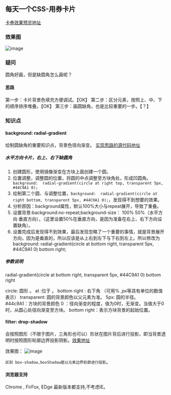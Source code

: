## 每天一个CSS-用券卡片

 [卡券效果预览地址](https://stackblitz.com/edit/angular-ivy-j4maow?file=src/app/app.component.less)
### 效果图

![image](https://segmentfault.com/img/bVbROH0)


### 疑问

圆角好画，但是缺圆角怎么画呢？

#### 思路

第一步：卡片背景色填充方便调试。【OK】
第二步：区分元素，按照上、中、下的顺序排序堆叠。【OK】
第三步：画圆缺角，也是比较重要的一步。【？】

### 知识点

#### background: radial-gradient

绘制圆缺角的重要知识点，背景色径向渐变。
[实现思路的源代码地址](https://stackblitz.com/edit/angular-ivy-s2cpr9?file=src/app/app.component.less)

##### 水平方向卡片，右上、右下缺圆角

1. 创建圆形，使用镜像渐变在方块上面创建一个圆。
2. 位置调整，调整圆的位置，将圆的中点调整至方块角处，形成凹圆角。` background:  radial-gradient(circle at right top, transparent 5px, #44C9A1 0);`
3. 绘制第二个圆、与调整位置，`background:  radial-gradient(circle at right bottom, transparent 5px, #44C9A1 0);`，发现得不到想要的效果。
4. 分析原因：background属性，默认100%大小与repeat展开，导致了重叠。
5. 设置背景:background:no-repeat;background-size： 100% 50%（水平方向 垂直方向），（这里设置50%在垂直方向，是因为准备在右上、右下方向设置缺角）。
6. 设置完成后发现得不到效果，最后发现忽略了一个重要的事情，就是背景展开方向，因为是垂直的，所以应该是从上右到左下与下右到左上。所以修改为background:  radial-gradient(circle at bottom right, transparent 5px, #44C9A1 0) bottom right;

##### 参数说明

radial-gradient(circle at bottom right, transparent 5px, #44C9A1 0) bottom right

circle: 圆形 。
at :位于 。
bottom right : 右下角 （可用% ,px等具有单位的数值表示） transparent: 圆的背景颜色以父元素为准。
5px: 圆的半径。  
#44c9A1：方块的背景颜色 
0 ：径向渐变的程度，值为0时，无渐变。当值大于0时，从圆心处径向渐变至方块。
bottom right：表示方块背景的起始位置。

#### filter: drop-shadow

会按照图形（不限于图片，三角形也可以）形状在图片背后进行投影，即当背景透明时按照图形轮廓边界投影阴影。[效果地址](https://angular-ivy-pur2rj.stackblitz.io)

效果图：
![image](https://segmentfault.com/img/bVcgSNR)

`区别 box-shadow,boxShadow是以元素边界轮廓进行投影`。

#### 浏览器支持

Chrome , FirFox, EDge 最新版本都支持,不考虑IE。

